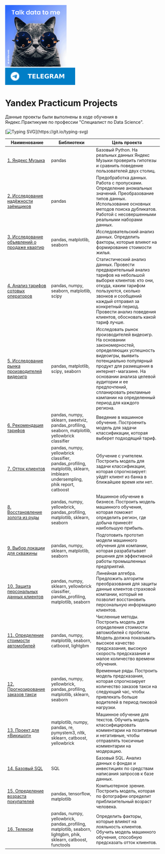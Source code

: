 <div>
    <a href="https://tlgg.ru/.@yana_sklyanchuk">
     <img src="./assets/giphy.gif" width="200" height="200" alt='Pretty cat :)'/>
  </a>
</div>

<div>
  <a href="https://tlgg.ru/.@yana_sklyanchuk">
    <img src="./assets/telegram-blue.svg" alt="telegram Badge"/>
  </a>
</div>

# Yandex Practicum Projects

Данные проекты были выполнены в ходе обучения в Яндекс.Практикуме по профессии "Специалист по Data Science".

[![Typing SVG](https://readme-typing-svg.herokuapp.com?color=%2336BCF7&lines=The+projects+are+complete!)](https://git.io/typing-svg)

| Наименование  | Библиотеки    |Цель проекта   |
| ------------- | ------------- | ------------- |
| [1. Яндекс Музыка](./1_yandex_music) | pandas | Базовый Python. На реальных данных Яндекс Музыки проверить гипотезы и сравнить поведение пользователей двух столиц.|
| [2. Исследование надёжности заёмщиков](./2_borrower_reliability) |pandas|Предобработка данных. Работа с пропусками. Определение аномальных значений. Преобразование типов данных. Использование основных методов поиска дубликатов. Работой с несовершенными реальными наборами данных.|
|[3. Исследование объявлений о продаже квартир](./3_apartment_sales_research) | pandas, matplotlib, seaborn| Исследовательский анализ данных. Определить факторы, которые влияют на формирование стоимости жилья.|
|[4. Анализ тарифов сотовых операторов](./4_analysis_of_tariffs_of_mobile_operators)|pandas, numpy, seaborn, matplotlib, scipy| Статистический анализ данных. Провести предварительный анализ тарифов на небольшой выборке клиентов: кто они, откуда, каким тарифом пользуются, сколько звонков и сообщений каждый отправил за конкретный период. Провести анализ поведения клиентов, обосновать какой тариф лучше.|
|[5. Исследование рынка производителей видеоигр](./5_research_on_video_game) |pandas, matplotlib, scipy, seaborn |Исследовать рынок производителей видеоигр. На основании закономерностей, определяющих успешность видеоигры, выявить потенциально популярный продукт для размещения в интернет-магазине. На основании анализа целевой аудитории и ее предпочтений, спланировать рекламные кампании на определенный период для каждого региона.|
|[6. Рекомендация тарифов](./6_tariff_recommendation)|pandas, numpy, sklearn, sweetviz, pandas_profiling, seaborn, matplotlib, yellowbrick classifier|Введение в машинное обучение. Построенить модель для задачи классификации, которая выберет подходящий тариф.|
|[7. Отток клиентов](./7_customer_churn)|pandas, numpy, yellowbrick classifier, pandas_profiling, matplotlib, sklearn, imblearn undersempling, phik report, catboost|Обучение с учителем. Построить модель для задачи классификации, которая спрогнозируeт: уйдёт клиент из банка в ближайшее время или нет.|
|[8. Восстановление золота из руды](./8_recovery_of_gold) |pandas, numpy, yellowbrick, pandas_profiling, matplotlib, sklearn, seaborn |Машинное обучение в бизнесе. Построить модель машинного обучения, которая поможет определить регион, где добыча принесёт наибольшую прибыль.|
|[9. Выбор локации для скважины](./9_choosing_a_location_for_the_well)|pandas, numpy, sklearn, matplotlib, seaborn|Подготовить прототип модели машинного обучения для компании, которая разрабатывает решения для эффективной работы промышленных предприятий.|
|[10. Защита персональных данных клиентов](./10_data_privacy) |pandas, numpy, sklearn, yellowbrick classifier, pandas_profiling, matplotlib, seaborn|Линейная алгебра. Предложить алгоритм преобразования для защиты данные клиентов страховой компании, который не позволит восстановить персональную информацию клиентов.|
|[11. Определение стоимости автомобилей](./11_vehicle_valuation)|pandas, numpy, matplotlib, seaborn, catboost, lightgbm| Численные методы. Построить модель для определения стоимости автомобилей с пробегом. Модель должна показывать высокое качество предсказания, высокую скорость предсказания и малое количество времени обучения.|
|[12. Прогнозирование заказов такси](./12_cab_order_forecasting) |pandas, numpy, yellowbrick, pandas_profiling, matplotlib, sklearn, seaborn|Временные ряды. Построить модель предсказания, которая спрогнозирует количество заказов такси на следующий час, чтобы привлекать больше водителей в период пиковой нагрузки.|
|[13. Проект для «Викишоп»](./13_wiki)|matplotlib, numpy, pandas, re, pymystem3, nltk, sklearn, catboost, yellowbrick | Машинное обучение для текстов. Обучить модель классифицировать комментарии на позитивные и негативные, чтобы отправлять токсичные комментарии на модерацию.| 
|[14. Базовый SQL](./14_sql) | SQL| Базовый SQL. Анализ данных о фондах и инвестициях по средствам написания запросов к базе данных.|
|[15. Определение возраста покупателей](./15_determining_customer_age) | pandas, tensorflow, matplotlib| Компьютерное зрение. Построить модель, которая по фотографии определит приблизительный возраст человека.|
|[16. Телеком](./16_telecom) | pandas, numpy, yellowbrick, pandas_profiling, matplotlib, seaborn, lightgbm, phik, sklearn, catboost, functools| Определить факторы, которые влияют на лояльность клиентов. Обучить модель машинного обучения, способную предсказать отток клиентов.|